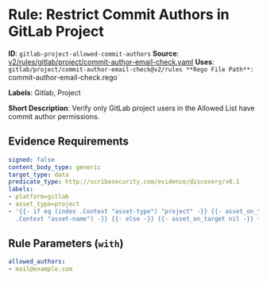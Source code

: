 # Rule: Restrict Commit Authors in GitLab Project

**ID**: `gitlab-project-allowed-commit-authors`
**Source**: [v2/rules/gitlab/project/commit-author-email-check.yaml](https://github.com/scribe-public/sample-policies/v2/rules/gitlab/project/commit-author-email-check.yaml)
**Uses**: `gitlab/project/commit-author-email-check@v2/rules
**Rego File Path**: `commit-author-email-check.rego`

**Labels**: Gitlab, Project

**Short Description**: Verify only GitLab project users in the Allowed List have commit author permissions.

## Evidence Requirements

```yaml
signed: false
content_body_type: generic
target_type: data
predicate_type: http://scribesecurity.com/evidence/discovery/v0.1
labels:
- platform=gitlab
- asset_type=project
- '{{- if eq (index .Context "asset-type") "project" -}} {{- asset_on_target (index
  .Context "asset-name") -}} {{- else -}} {{- asset_on_target nil -}} {{- end -}}'
```
## Rule Parameters (`with`)

```yaml
allowed_authors:
- mail@example.com
```

